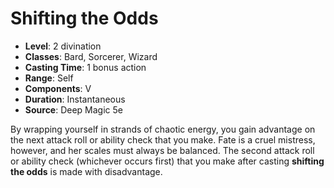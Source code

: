 # Shifting the Odds

- **Level**: 2 divination
- **Classes**: Bard, Sorcerer, Wizard
- **Casting Time**: 1 bonus action
- **Range**: Self
- **Components**: V
- **Duration**: Instantaneous
- **Source**: Deep Magic 5e

By wrapping yourself in strands of chaotic energy, you gain advantage on the next attack roll or ability check that you make. Fate is a cruel mistress, however, and her scales must always be balanced. The second attack roll or ability check (whichever occurs first) that you make after casting **shifting the odds** is made with disadvantage.

